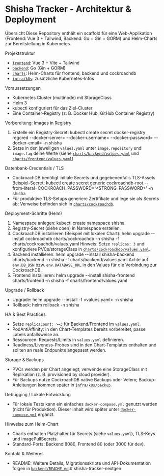 # Shisha Tracker - Architektur & Deployment

Übersicht
Diese Repository enthält ein scaffold für eine Web-Applikation (Frontend: Vue 3 + Tailwind, Backend: Go + Gin + GORM) und Helm-Charts zur Bereitstellung in Kubernetes.

Projektstruktur
- [`frontend`](frontend:1): Vue 3 + Vite + Tailwind
- [`backend`](backend:1): Go (Gin + GORM)
- [`charts`](charts:1): Helm-Charts für frontend, backend und cockroachdb
- [`infra/k8s`](infra/k8s:1): zusätzliche Kubernetes-Infos

Voraussetzungen
- Kubernetes Cluster (multinode) mit StorageClass
- Helm 3
- kubectl konfiguriert für das Ziel-Cluster
- Eine Container-Registry (z. B. Docker Hub, GitHub Container Registry)

Vorbereitung: Images in Registry
1. Erstelle ein Registry-Secret:
   kubectl create secret docker-registry regcred --docker-server=<REGISTRY> --docker-username=<USER> --docker-password=<PASSWORD> --docker-email=<EMAIL> -n shisha
2. Setze in den jeweiligen `values.yaml` unter `image.repository` und `image.tag` deine Werte (siehe [`charts/backend/values.yaml`](charts/backend/values.yaml:1) und [`charts/frontend/values.yaml`](charts/frontend/values.yaml:1)).

Datenbank-Credentials / TLS
- CockroachDB benötigt initiale Secrets und gegebenenfalls TLS-Assets. Beispiel-Secret:
   kubectl create secret generic cockroachdb-root --from-literal=COCKROACH_PASSWORD='<STRONG_PASSWORD>' -n shisha
- Für produktive TLS-Setups generiere Zertifikate und lege sie als Secrets ab; Verweise befinden sich in [`charts/cockroachdb`](charts/cockroachdb:1).

Deployment-Schritte (Helm)
1. Namespace anlegen:
   kubectl create namespace shisha
2. Registry-Secret (siehe oben) in Namespace erstellen.
3. CockroachDB installieren (Beispiel mit lokalen Chart):
   helm upgrade --install cockroachdb charts/cockroachdb -n shisha -f charts/cockroachdb/values.yaml
   Hinweis: Setze `replicas: 3` und konfiguriere PVCs/storageClass in [`charts/cockroachdb/values.yaml`](charts/cockroachdb/values.yaml:1).
4. Backend installieren:
   helm upgrade --install shisha-backend charts/backend -n shisha -f charts/backend/values.yaml
   Achte auf `env.DB_DSN` bzw. `env.DATABASE_URL` in den Values für die Verbindung zur CockroachDB.
5. Frontend installieren:
   helm upgrade --install shisha-frontend charts/frontend -n shisha -f charts/frontend/values.yaml

Upgrade / Rollback
- Upgrade: helm upgrade --install <release> <chart> -f <values.yaml> -n shisha
- Rollback: helm rollback <release> <revision> -n shisha

HA & Best Practices
- Setze `replicaCount: >=3` für Backend/Frontend im `values.yaml`.
- PodAntiAffinity: in den Chart-Templates bereits vorbereitet, passe Labels anfallsweise an.
- Ressourcen: Requests/Limits in `values.yaml` definieren.
- Readiness/Liveness-Probes sind in den Chart-Templates enthalten und sollten an reale Endpunkte angepasst werden.

Storage & Backups
- PVCs werden per Chart angelegt; verwende eine StorageClass mit Replikation (z. B. provisioned by cloud provider).
- Für Backups nutze CockroachDB native Backups oder Velero; Backup-Anleitungen kommen später in [`infra/k8s/backup`](infra/k8s/backup:1).

Debugging / Lokale Entwicklung
- Für lokale Tests kann ein einfaches `docker-compose.yml` genutzt werden (nicht für Produktion). Dieser Inhalt wird später unter [`docker-compose.yml`](docker-compose.yml:1) ergänzt.

Hinweise zum Helm-Chart
- Charts enthalten Platzhalter für Secrets (siehe `values.yaml`), TLS-Keys und imagePullSecrets.
- Standard-Ports: Backend 8080, Frontend 80 (oder 3000 für dev).

Kontakt & Weiteres
- README: Weitere Details, Migrationsskripte und API-Dokumentation folgen in [`backend/README.md`](backend/README.md:1).# shisha-tracker-nextgen
